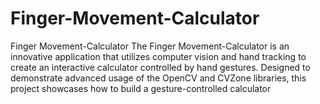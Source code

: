 # Finger-Movement-Calculator
Finger Movement-Calculator The Finger Movement-Calculator is an innovative application that utilizes computer vision and hand tracking to create an interactive calculator controlled by hand gestures. Designed to demonstrate advanced usage of the OpenCV and CVZone libraries, this project showcases how to build a gesture-controlled calculator 

